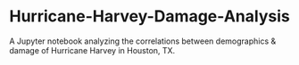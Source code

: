 # Hurricane-Harvey-Damage-Analysis
A Jupyter notebook analyzing the correlations between demographics &amp; damage of Hurricane Harvey in Houston, TX.
